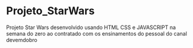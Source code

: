 # Projeto_StarWars
Projeto Star Wars desenvolvido usando HTML CSS e JAVASCRIPT na semana do zero ao contratado com os ensinamentos do pessoal do canal devemdobro
